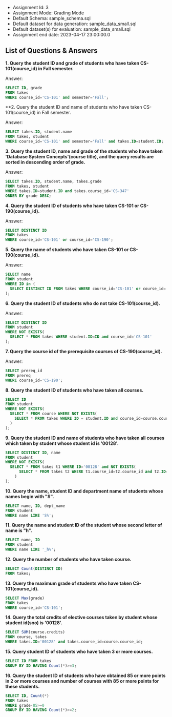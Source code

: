 - Assignment Id: 3
- Assignment Mode: Grading Mode
- Default Schema: sample_schema.sql
- Default dataset for data generation:  sample_data_small.sql    
- Default dataset(s) for evaluation:  sample_data_small.sql    
- Assignment end date: 2023-04-17 23:00:00.0
## List of Questions & Answers
**1. Query the student ID and grade of students who have taken CS-101(course_id) in Fall semester.**

Answer:

```sql
SELECT ID, grade
FROM takes
WHERE course_id='CS-101' and semester='Fall';
```

**2. Query the student ID and name of students who have taken CS-101(course_id) in Fall semester.

Answer:

```sql
SELECT takes.ID, student.name
FROM takes, student
WHERE course_id='CS-101' and semester='Fall' and takes.ID=student.ID;
```

**3. Query the student ID, name and grade of the students who have taken 'Database System Concepts'(course title), and the query results are sorted in descending order of grade.**

Answer:

```sql
SELECT takes.ID, student.name, takes.grade
FROM takes, student
WHERE takes.ID=student.ID and takes.course_id='CS-347'
ORDER BY grade DESC;
```

**4. Query the student ID of students who have taken CS-101 or CS-190(course_id).**

Answer:

```sql
SELECT DISTINCT ID
FROM takes
WHERE course_id='CS-101' or course_id='CS-190';
```

**5. Query the name of students who have taken CS-101 or CS-190(course_id).**

Answer:

```sql
SELECT name
FROM student
WHERE ID in (
  SELECT DISTINCT ID FROM takes WHERE course_id='CS-101' or course_id='CS-190'
);
```

**6. Query the student ID of students who do not take CS-101(course_id).**

Answer:

```sql
SELECT DISTINCT ID
FROM student
WHERE NOT EXISTS(
  SELECT * FROM takes WHERE student.ID=ID and course_id='CS-101'
);
```

**7. Query the course id of the prerequisite courses of CS-190(course_id).**

Answer:

```sql
SELECT prereq_id
FROM prereq
WHERE course_id='CS-190';
```

**8. Query the student ID of students who have taken all courses.**

```sql
SELECT ID
FROM student
WHERE NOT EXISTS(
  SELECT * FROM course WHERE NOT EXISTS(
	SELECT * FROM takes WHERE ID = student.ID and course_id=course.course_id
  )
);
```

**9. Query the student ID and name of students who have taken all courses which taken by student whose student id is '00128'.**

```sql
SELECT DISTINCT ID, name
FROM student
WHERE NOT EXISTS(
  SELECT * FROM takes t1 WHERE ID='00128' and NOT EXISTS(
	  SELECT * FROM takes t2 WHERE t1.course_id=t2.course_id and t2.ID=student.ID
	)
);
```

**10. Query the name, student ID and department name of students whose names begin with "S".**

```sql
SELECT name, ID, dept_name
FROM student
WHERE name LIKE 'S%';
```

**11. Query the name and student ID of the student whose second letter of name is "h".**

```sql
SELECT name, ID
FROM student
WHERE name LIKE '_h%';
```

**12. Query the number of students who have taken course.**

```sql
SELECT Count(DISTINCT ID)
FROM takes;
```

**13. Query the maximum grade of students who have taken CS-101(course_id).**

```sql
SELECT Max(grade)
FROM takes
WHERE course_id='CS-101';
```

**14. Query the total credits of elective courses taken by student whose student id(sno) is '00128'.**

```sql
SELECT SUM(course.credits)
FROM course, takes
WHERE takes.ID='00128' and takes.course_id=course.course_id;
```

**15. Query student ID of students who have taken 3 or more courses.**

```sql
SELECT ID FROM takes
GROUP BY ID HAVING Count(*)>=3;
```

**16. Query the student ID of students who have obtained 85 or more points in 2 or more courses and number of courses with 85 or more points for these students.**

```sql
SELECT ID, Count(*)
FROM takes
WHERE grade-85>=0
GROUP BY ID HAVING Count(*)>=2;
```
